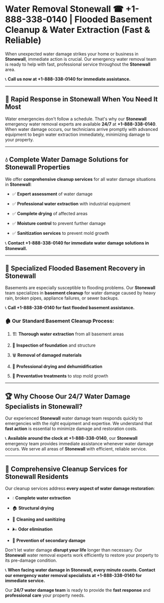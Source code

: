 # Water Removal Stonewall ☎ +1-888-338-0140 | Flooded Basement Cleanup & Water Extraction (Fast & Reliable)

When unexpected water damage strikes your home or business in **Stonewall**, immediate action is crucial. Our emergency water removal team is ready to help with fast, professional service throughout the **Stonewall** area. 

📞 **Call us now at +1-888-338-0140 for immediate assistance.**
---
## 🚀 Rapid Response in Stonewall When You Need It Most
Water emergencies don't follow a schedule. That's why our **Stonewall** emergency water removal experts are available **24/7** at **+1-888-338-0140**. When water damage occurs, our technicians arrive promptly with advanced equipment to begin water extraction immediately, minimizing damage to your property.
---
## 💧 Complete Water Damage Solutions for Stonewall Properties
We offer **comprehensive cleanup services** for all water damage situations in **Stonewall**:
- ✅ **Expert assessment** of water damage  
- ✅ **Professional water extraction** with industrial equipment  
- ✅ **Complete drying** of affected areas  
- ✅ **Moisture control** to prevent further damage  
- ✅ **Sanitization services** to prevent mold growth  
📞 **Contact +1-888-338-0140 for immediate water damage solutions in Stonewall.**
---
## 🌊 Specialized Flooded Basement Recovery in Stonewall
Basements are especially susceptible to flooding problems. Our **Stonewall** team specializes in **basement cleanup** for water damage caused by heavy rain, broken pipes, appliance failures, or sewer backups. 
📞 **Call +1-888-338-0140 for fast flooded basement assistance.**
### 🏚️ Our Standard Basement Cleanup Process:
1. 🏗️ **Thorough water extraction** from all basement areas  
2. 🔎 **Inspection of foundation** and structure  
3. 🗑️ **Removal of damaged materials**  
4. 💨 **Professional drying and dehumidification**  
5. 🚫 **Preventative treatments** to stop mold growth  
---
## 🏆 Why Choose Our 24/7 Water Damage Specialists in Stonewall?
Our experienced **Stonewall** water damage team responds quickly to emergencies with the right equipment and expertise. We understand that **fast action** is essential to minimize damage and restoration costs.
📞 **Available around the clock at +1-888-338-0140**, our **Stonewall** emergency team provides immediate assistance whenever water damage occurs. We serve all areas of **Stonewall** with efficient, reliable service.
---
## 🧹 Comprehensive Cleanup Services for Stonewall Residents
Our cleanup services address **every aspect of water damage restoration**:
- 💧 **Complete water extraction**  
- 🏠 **Structural drying**  
- 🧼 **Cleaning and sanitizing**  
- 🌬️ **Odor elimination**  
- 🚫 **Prevention of secondary damage**  
Don't let water damage **disrupt your life** longer than necessary. Our **Stonewall** water removal experts work efficiently to restore your property to its pre-damage condition.
📞 **When facing water damage in Stonewall, every minute counts. Contact our emergency water removal specialists at +1-888-338-0140 for immediate service.**
Our **24/7 water damage team** is ready to provide the **fast response** and **professional care** your property needs.

